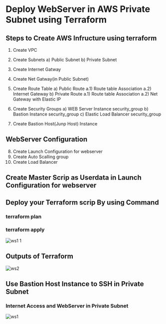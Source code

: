 # Deploy WebServer in AWS Private Subnet using Terraform  

## Steps to Create AWS Infructure using terraform 
 1. Create VPC
 2. Create Subnets 
     a) Public Subnet 
     b) Private Subnet
 3. Create Internet Gatway
 4. Create Net Gatway(in Public Subnet)
 5. Create Route Table 
    a) Public Route
        a.1) Route table Association 
        a.2) Internet Gateway 
    b) Private Route 
        a.1) Route table Association 
        a.2) Net Gateway with Elastic IP
 6. Create Security Groups
    a) WEB Server Instance security_group
    b) Bastion Instance security_group
    c) Elastic Load Balancer security_group
 
 7. Create Bastion Host(Junp Host) Instance
 
 ## WebServer Configuration
 
 8. Create Launch Configuration for webserver
 9. Create Auto Scalling group
 10. Create Load Balancer
 
 ## Create Master Scrip as Userdata in Launch Configuration for webserver
 
 ## Deploy your Terraform scrip By using Command
  ### terraform plan
  ### terraform apply

![ws1 1](https://user-images.githubusercontent.com/34299541/63341177-f3fcbf80-c348-11e9-92d6-83510c43cc06.png)

 ## Outputs of Terraform 

![ws2](https://user-images.githubusercontent.com/34299541/63341199-fced9100-c348-11e9-89ca-bb0fbbd09aa7.png)

## Use Bastion Host Instance to SSH in Private Subnet 

### Internet Access and WebServer in Private Subnet 

![ws1](https://user-images.githubusercontent.com/34299541/63341221-07a82600-c349-11e9-82af-cae3e8e2c67d.png)
